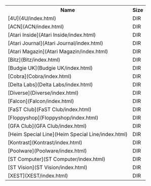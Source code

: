 <table>
<tr><th>Name</th><th>Size</th></tr>
<tr><td>
[4U](4U/index.html)
</td><td>DIR</td></tr>
<tr><td>
[ACN](ACN/index.html)
</td><td>DIR</td></tr>
<tr><td>
[Atari Inside](Atari Inside/index.html)
</td><td>DIR</td></tr>
<tr><td>
[Atari Journal](Atari Journal/index.html)
</td><td>DIR</td></tr>
<tr><td>
[Atari Magazin](Atari Magazin/index.html)
</td><td>DIR</td></tr>
<tr><td>
[Bitz](Bitz/index.html)
</td><td>DIR</td></tr>
<tr><td>
[Budgie UK](Budgie UK/index.html)
</td><td>DIR</td></tr>
<tr><td>
[Cobra](Cobra/index.html)
</td><td>DIR</td></tr>
<tr><td>
[Delta Labs](Delta Labs/index.html)
</td><td>DIR</td></tr>
<tr><td>
[Diverse](Diverse/index.html)
</td><td>DIR</td></tr>
<tr><td>
[Falcon](Falcon/index.html)
</td><td>DIR</td></tr>
<tr><td>
[FaST Club](FaST Club/index.html)
</td><td>DIR</td></tr>
<tr><td>
[Floppyshop](Floppyshop/index.html)
</td><td>DIR</td></tr>
<tr><td>
[GFA Club](GFA Club/index.html)
</td><td>DIR</td></tr>
<tr><td>
[Heim Special Line](Heim Special Line/index.html)
</td><td>DIR</td></tr>
<tr><td>
[Kontrast](Kontrast/index.html)
</td><td>DIR</td></tr>
<tr><td>
[Poolware](Poolware/index.html)
</td><td>DIR</td></tr>
<tr><td>
[ST Computer](ST Computer/index.html)
</td><td>DIR</td></tr>
<tr><td>
[ST Vision](ST Vision/index.html)
</td><td>DIR</td></tr>
<tr><td>
[XEST](XEST/index.html)
</td><td>DIR</td></tr>
</table>
